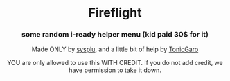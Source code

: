 <h1 align="center">Fireflight</h1>
<h3 align="center">some random i-ready helper menu (kid paid 30$ for it)</h3>
<p align="center">Made ONLY by <a href="https://github.com/sysplu">sysplu</a>, and a little bit of help by <a href="https://github.com/TonicGaro">TonicGaro</a>
<p align="center">YOU are only allowed to use this WITH CREDIT. If you do not add credit, we have permission to take it down. </a>
